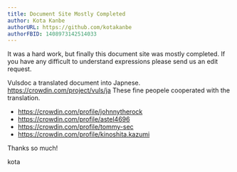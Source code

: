 ```yaml
---
title: Document Site Mostly Completed
author: Kota Kanbe
authorURL: https://github.com/kotakanbe
authorFBID: 1408973142514033
---
```


It was a hard work, but finally this document site was mostly completed.
If you have any difficult to understand expressions please send us an edit request.

Vulsdoc a translated document into Japnese.
https://crowdin.com/project/vuls/ja
These fine peopele cooperated with the translation.
- https://crowdin.com/profile/johnnytherock
- https://crowdin.com/profile/astel4696
- https://crowdin.com/profile/tommy-sec
- https://crowdin.com/profile/kinoshita.kazumi

Thanks so much!

kota
